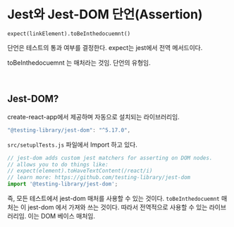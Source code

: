 # Jest와 Jest-DOM 단언(Assertion)

`expect(linkElement).toBeInthedocuemnt()`

단언은 테스트의 통과 여부를 결정한다. expect는 jest에서 전역 메서드이다.

toBeInthedocuemnt 는 매처라는 것임. 단언의 유형임.

<br/>

## Jest-DOM?

create-react-app에서 제공하며 자동으로 설치되는 라이브러리임.

```javascript
"@testing-library/jest-dom": "^5.17.0",
```

`src/setuplTests.js` 파일에서 Import 하고 있다.

```js
// jest-dom adds custom jest matchers for asserting on DOM nodes.
// allows you to do things like:
// expect(element).toHaveTextContent(/react/i)
// learn more: https://github.com/testing-library/jest-dom
import '@testing-library/jest-dom';
```

즉, 모든 테스트에서 jest-dom 매처를 사용할 수 있는 것이다. `toBeInthedocuemnt` 매처는 이 jest-dom 에서 가져와 쓰는 것이다. 따라서 전역적으로 사용할 수 있는 라이브러리임. 이는 DOM 베이스 매처임.

